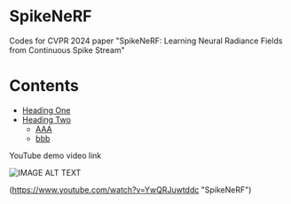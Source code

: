 # SpikeNeRF
Codes for CVPR 2024 paper "SpikeNeRF: Learning Neural Radiance Fields from Continuous Spike Stream"

# Contents
- [Heading One](#heading-one)
- [Heading Two](#heading-two)
	- [AAA](#aaa)
	- [bbb](#bbb)
 
YouTube demo video link

![IMAGE ALT TEXT](http://img.youtube.com/vi/YwQRJuwtddc/0.jpg)

(https://www.youtube.com/watch?v=YwQRJuwtddc "SpikeNeRF")
